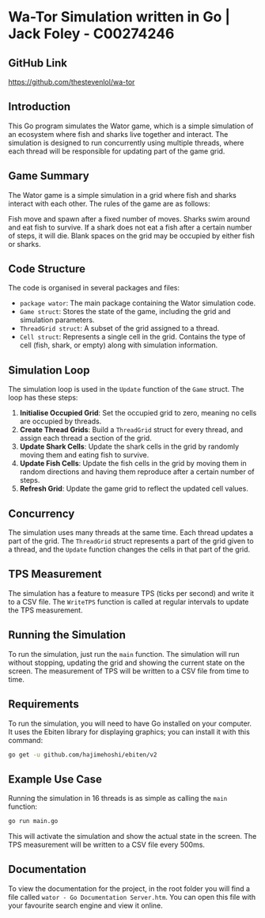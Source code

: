 # Wa-Tor Simulation written in Go | Jack Foley - C00274246

**GitHub Link**
---------------
https://github.com/thestevenlol/wa-tor

**Introduction**
---------------

This Go program simulates the Wator game, which is a simple simulation of an ecosystem where fish and sharks live together and interact. The simulation is designed to run concurrently using multiple threads, where each thread will be responsible for updating part of the game grid.

**Game Summary**
-----------------

The Wator game is a simple simulation in a grid where fish and sharks interact with each other. The rules of the game are as follows:

Fish move and spawn after a fixed number of moves.
Sharks swim around and eat fish to survive. If a shark does not eat a fish after a certain number of steps, it will die.
Blank spaces on the grid may be occupied by either fish or sharks.

**Code Structure**
---------------

The code is organised in several packages and files:

* `package wator`: The main package containing the Wator simulation code.
* `Game struct`: Stores the state of the game, including the grid and simulation parameters.
* `ThreadGrid struct`: A subset of the grid assigned to a thread.
* `Cell struct`: Represents a single cell in the grid. Contains the type of cell (fish, shark, or empty) along with simulation information.

**Simulation Loop**
--------------------

The simulation loop is used in the `Update` function of the `Game` struct. The loop has these steps:

1. **Initialise Occupied Grid**: Set the occupied grid to zero, meaning no cells are occupied by threads.
2. **Create Thread Grids**: Build a `ThreadGrid` struct for every thread, and assign each thread a section of the grid.
3. **Update Shark Cells**: Update the shark cells in the grid by randomly moving them and eating fish to survive.
4. **Update Fish Cells**: Update the fish cells in the grid by moving them in random directions and having them reproduce after a certain number of steps.
5. **Refresh Grid**: Update the game grid to reflect the updated cell values.

**Concurrency**
------------------

The simulation uses many threads at the same time. Each thread updates a part of the grid. The `ThreadGrid` struct represents a part of the grid given to a thread, and the `Update` function changes the cells in that part of the grid.

**TPS Measurement**
------------------

The simulation has a feature to measure TPS (ticks per second) and write it to a CSV file. The `WriteTPS` function is called at regular intervals to update the TPS measurement.

**Running the Simulation**
-------------------------

To run the simulation, just run the `main` function. The simulation will run without stopping, updating the grid and showing the current state on the screen. The measurement of TPS will be written to a CSV file from time to time.

**Requirements** 
------------

To run the simulation, you will need to have Go installed on your computer. It uses the Ebiten library for displaying graphics; you can install it with this command:

```bash 
go get -u github.com/hajimehoshi/ebiten/v2 
``` 

**Example Use Case** 
------------------ 
Running the simulation in 16 threads is as simple as calling the `main` function: 

```bash 
go run main.go 
``` 

This will activate the simulation and show the actual state in the screen. The TPS measurement will be written to a CSV file every 500ms.

**Documentation**
------------------ 

To view the documentation for the project, in the root folder you will find a file called `wator - Go Documentation Server.htm`. You can open this file with your favourite search engine and view it online. 